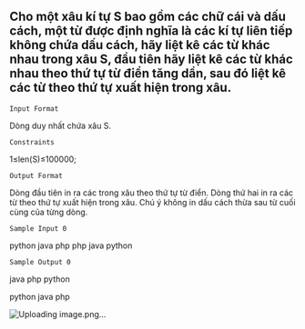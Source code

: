 ## Cho một xâu kí tự S bao gồm các chữ cái và dấu cách, một từ được định nghĩa là các kí tự liên tiếp không chứa dấu cách, hãy liệt kê các từ khác nhau trong xâu S, đầu tiên hãy liệt kê các từ khác nhau theo thứ tự từ điển tăng dần, sau đó liệt kê các từ theo thứ tự xuất hiện trong xâu.
`Input Format`

Dòng duy nhất chứa xâu S.

`Constraints`

1≤len(S)≤100000;

`Output Format`

Dòng đầu tiên in ra các trong xâu theo thứ tự từ điển. 
Dòng thứ hai in ra các từ theo thứ tự xuất hiện trong xâu. 
Chú ý không in dấu cách thừa sau từ cuối cùng của từng dòng.

`Sample Input 0`

python java php php java python

`Sample Output 0`

java php python

python java php

![Uploading image.png…]()
